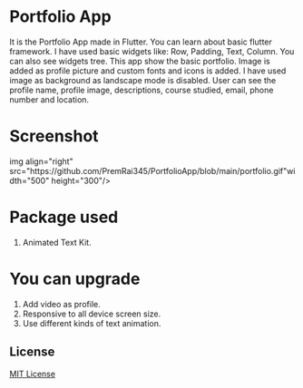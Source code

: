 # Portfolio App
It is the Portfolio App made in Flutter. You can learn about basic flutter framework. I have used basic widgets like: Row, Padding, Text, Column. You can also see widgets tree. This app show the basic portfolio. Image is added as profile picture and custom fonts and icons is added. I have used image as background as landscape mode is disabled. User can see the profile name, profile image, descriptions, course studied, email, phone number and location.

# Screenshot
<p>img align="right" src="https://github.com/PremRai345/PortfolioApp/blob/main/portfolio.gif"width="500" height="300"/></p>

# Package used
1. Animated Text Kit.

# You can upgrade
1. Add video as profile.
3. Responsive to all device screen size.
4. Use different kinds of text animation.




## License
[MIT License](LICENSE)
